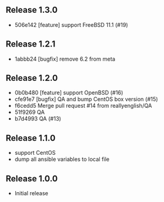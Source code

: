 ## Release 1.3.0

* 506e142 [feature] support FreeBSD 11.1 (#19)

## Release 1.2.1

* 1abbb24 [bugfix] remove 6.2 from meta

## Release 1.2.0

* 0b0b480 [feature] support OpenBSD (#16)
* cfe91e7 [bugfix] QA and bump CentOS box version (#15)
* f6cedd5 Merge pull request #14 from reallyenglish/QA
* 51f9269 QA
* b7d4993 QA (#13)

## Release 1.1.0

* support CentOS
* dump all ansible variables to local file

## Release 1.0.0

* Initial release
